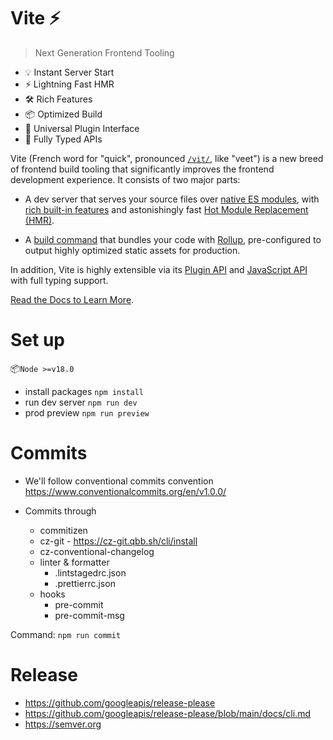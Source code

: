 # Vite ⚡

> Next Generation Frontend Tooling

- 💡 Instant Server Start
- ⚡️ Lightning Fast HMR
- 🛠️ Rich Features
- 📦 Optimized Build
- 🔩 Universal Plugin Interface
- 🔑 Fully Typed APIs

Vite (French word for "quick", pronounced [`/vit/`](https://cdn.jsdelivr.net/gh/vitejs/vite@main/docs/public/vite.mp3), like "veet") is a new breed of frontend build tooling that significantly improves the frontend development experience. It consists of two major parts:

- A dev server that serves your source files over [native ES modules](https://developer.mozilla.org/en-US/docs/Web/JavaScript/Guide/Modules), with [rich built-in features](https://vitejs.dev/guide/features.html) and astonishingly fast [Hot Module Replacement (HMR)](https://vitejs.dev/guide/features.html#hot-module-replacement).

- A [build command](https://vitejs.dev/guide/build.html) that bundles your code with [Rollup](https://rollupjs.org), pre-configured to output highly optimized static assets for production.

In addition, Vite is highly extensible via its [Plugin API](https://vitejs.dev/guide/api-plugin.html) and [JavaScript API](https://vitejs.dev/guide/api-javascript.html) with full typing support.

[Read the Docs to Learn More](https://vitejs.dev).

# Set up

📦`Node >=v18.0`

- install packages `npm install`
- run dev server `npm run dev`
- prod preview `npm run preview`

# Commits

- We'll follow conventional commits convention
  https://www.conventionalcommits.org/en/v1.0.0/

- Commits through
  - commitizen
  - cz-git - https://cz-git.qbb.sh/cli/install
  - cz-conventional-changelog
  - linter & formatter
    - .lintstagedrc.json
    - .prettierrc.json
  - hooks
    - pre-commit
    - pre-commit-msg

Command:  `npm run commit`

# Release

- https://github.com/googleapis/release-please
- https://github.com/googleapis/release-please/blob/main/docs/cli.md
- https://semver.org

